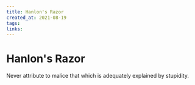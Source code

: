 ```yaml
---
title: Hanlon's Razor
created_at: 2021-08-19
tags:
links:
---
```


# Hanlon's Razor

Never attribute to malice that which is adequately explained by stupidity.
